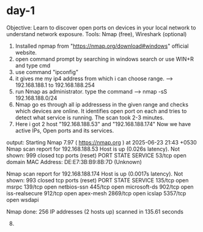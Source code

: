 # day-1
Objective: Learn to discover open ports on devices in your local network to  understand network exposure.  Tools: Nmap (free), Wireshark (optional)

1. Installed npmap from "https://nmap.org/download#windows" official website.
2. open command prompt by searching in windows search or use WIN+R and type cmd
3. use command "ipconfig"
4. it gives me my ip4 address from which i can choose range.
   --> 192.168.188.1 to 192.168.188.254
5.  run Nmap as administrator. type  the command
   --> nmap -sS 192.168.188.0/24
6. Nmap go es through all ip addressess in the given range and checks which devices are online. It identifies open port on each and tries to detect what service is running. The scan took 2-3 minutes.
7. Here i got 2 host "192.168.188.53" and "192.168.188.174" Now we have active IPs, Open ports and its services.

output:
Starting Nmap 7.97 ( https://nmap.org ) at 2025-06-23 21:43 +0530
Nmap scan report for 192.168.188.53
Host is up (0.026s latency).
Not shown: 999 closed tcp ports (reset)
PORT   STATE SERVICE
53/tcp open  domain
MAC Address: DE:E7:3B:B9:8B:7D (Unknown)

Nmap scan report for 192.168.188.174
Host is up (0.0017s latency).
Not shown: 993 closed tcp ports (reset)
PORT     STATE SERVICE
135/tcp  open  msrpc
139/tcp  open  netbios-ssn
445/tcp  open  microsoft-ds
902/tcp  open  iss-realsecure
912/tcp  open  apex-mesh
2869/tcp open  icslap
5357/tcp open  wsdapi

Nmap done: 256 IP addresses (2 hosts up) scanned in 135.61 seconds

8.
